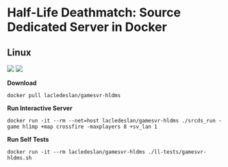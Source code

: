 # Half-Life Deathmatch: Source Dedicated Server in Docker

## Linux
[![](https://images.microbadger.com/badges/version/lacledeslan/gamesvr-hldms.svg)](https://microbadger.com/images/lacledeslan/gamesvr-hldms "Get your own version badge on microbadger.com")
[![](https://images.microbadger.com/badges/image/lacledeslan/gamesvr-hldms.svg)](https://microbadger.com/images/lacledeslan/gamesvr-hldms "Get your own image badge on microbadger.com")

**Download**
```
docker pull lacledeslan/gamesvr-hldms
```

**Run Interactive Server**
```
docker run -it --rm --net=host lacledeslan/gamesvr-hldms ./srcds_run -game hl1mp +map crossfire -maxplayers 8 +sv_lan 1
```

**Run Self Tests**
```
docker run -it --rm lacledeslan/gamesvr-hldms ./ll-tests/gamesvr-hldms.sh
```

